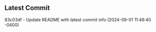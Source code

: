 
## Latest Commit
83c03df - Update README with latest commit info (2024-09-01 11:49:40 -0400) <Yunxi-Zhou>

